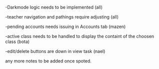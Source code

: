 -Darkmode logic needs to be implemented                                         (all)

-teacher navigation and pathings require adjusting                              (all)

-pending accounts needs issuing in Accounts tab                                (mazen)

-active class needs to be handled to display the containt of the choosen class (bota)

-edit/delete buttons are down in view task                                     (nael)

any more notes to be added once spoted.

